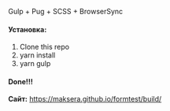 Gulp + Pug + SCSS + BrowserSync

#### Установка: 

1. Clone this repo
2. yarn install
3. yarn gulp

#### Done!!!

**Сайт:** https://maksera.github.io/formtest/build/